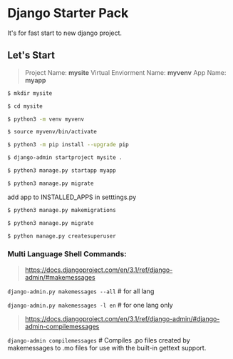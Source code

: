 # Django Starter Pack
It's for fast start to new django project.

## Let's Start

> Project Name: **mysite**
Virtual Enviorment Name: **myvenv**
App Name: **myapp**

```bash
$ mkdir mysite

$ cd mysite

$ python3 -m venv myvenv

$ source myvenv/bin/activate

$ python3 -m pip install --upgrade pip

$ django-admin startproject mysite .

$ python3 manage.py startapp myapp

$ python3 manage.py migrate
```
add app to INSTALLED_APPS in setttings.py
```bash
$ python3 manage.py makemigrations

$ python3 manage.py migrate

$ python manage.py createsuperuser
```

### Multi Language Shell Commands:
> https://docs.djangoproject.com/en/3.1/ref/django-admin/#makemessages

`django-admin.py makemessages --all`  # for all lang

`django-admin.py makemessages -l en`  # for one lang only

> https://docs.djangoproject.com/en/3.1/ref/django-admin/#django-admin-compilemessages

`django-admin compilemessages`  # Compiles .po files created by makemessages to .mo files for use with the built-in gettext support.
